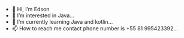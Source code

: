 - 👋 Hi, I’m Edson
- 👀 I’m interested in Java...
- 🌱 I’m currently learning Java and kotlin...
- 📫 How to reach me contact phone number is +55 81 995423392...

<!---
EdsJDev/EdsJDev is a ✨ special ✨ repository because its `README.md` (this file) appears on your GitHub profile.
You can click the Preview link to take a look at your changes.
--->
